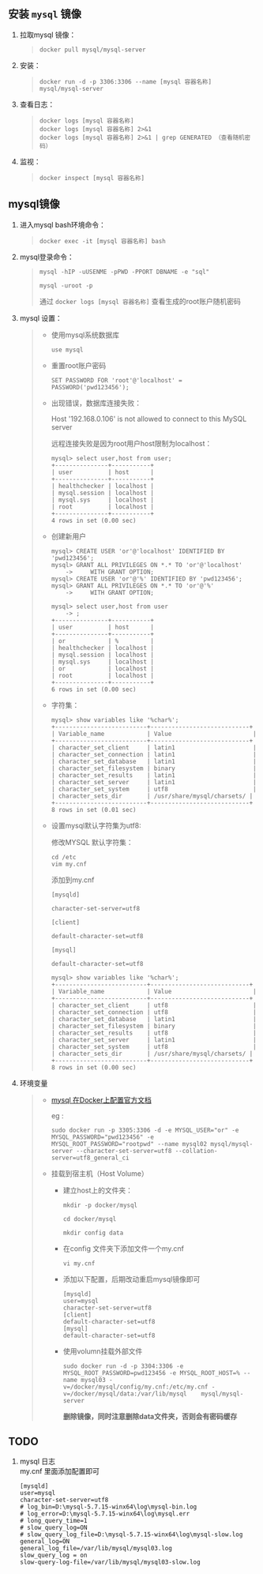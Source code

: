 
## 安装 `mysql` 镜像

1.  拉取mysql 镜像：

    > ```
    > docker pull mysql/mysql-server
    > ```

1.  安装：

    > ```
    > docker run -d -p 3306:3306 --name [mysql 容器名称] mysql/mysql-server
    > ```
 
1.  查看日志：

    > ```
    > docker logs [mysql 容器名称]
    > docker logs [mysql 容器名称] 2>&1
    > docker logs [mysql 容器名称] 2>&1 | grep GENERATED （查看随机密码）
    > ```

1.  监视：

    > ```
    > docker inspect [mysql 容器名称]
    > ```

## mysql镜像

1.  进入mysql bash环境命令：

    > ```
    > docker exec -it [mysql 容器名称] bash
    > ```
 
1.  mysql登录命令：

    > ```
    > mysql -hIP -uUSENME -pPWD -PPORT DBNAME -e "sql"
    > ```
    > 
    > ```
    > mysql -uroot -p
    > ```
    > 
    > 通过 `docker logs [mysql 容器名称]` 查看生成的root账户随机密码
 
1.  mysql 设置：

    > -   使用mysql系统数据库
    >     ```
    >     use mysql
    >     ```
    > 
    > 
    > -   重置root账户密码
    > 
    >     ```
    >     SET PASSWORD FOR 'root'@'localhost' = PASSWORD('pwd123456');
    >     ```
    >
    > -   出现错误，数据库连接失败：
    > 
    >     Host '192.168.0.106' is not allowed to connect to this MySQL server
    > 
    >     远程连接失败是因为root用户host限制为localhost：
    > 
    >     ```
    >     mysql> select user,host from user;
    >     +---------------+-----------+
    >     | user          | host      |
    >     +---------------+-----------+
    >     | healthchecker | localhost |
    >     | mysql.session | localhost |
    >     | mysql.sys     | localhost |
    >     | root          | localhost |
    >     +---------------+-----------+
    >     4 rows in set (0.00 sec)
    >     ```
    > 
    > -   创建新用户
    > 
    >     ```
    >     mysql> CREATE USER 'or'@'localhost' IDENTIFIED BY 'pwd123456';
    >     mysql> GRANT ALL PRIVILEGES ON *.* TO 'or'@'localhost'
    >         ->     WITH GRANT OPTION;
    >     mysql> CREATE USER 'or'@'%' IDENTIFIED BY 'pwd123456';
    >     mysql> GRANT ALL PRIVILEGES ON *.* TO 'or'@'%'
    >         ->     WITH GRANT OPTION;
    >     ```
    > 
    >     ```
    >     mysql> select user,host from user
    >         -> ;
    >     +---------------+-----------+
    >     | user          | host      |
    >     +---------------+-----------+
    >     | or            | %         |
    >     | healthchecker | localhost |
    >     | mysql.session | localhost |
    >     | mysql.sys     | localhost |
    >     | or            | localhost |
    >     | root          | localhost |
    >     +---------------+-----------+
    >     6 rows in set (0.00 sec)
    >     ``` 
    >
    > -   字符集：
    >
    >     ```
    >     mysql> show variables like '%char%';
    >     +--------------------------+----------------------------+
    >     | Variable_name            | Value                       |
    >     +--------------------------+----------------------------+
    >     | character_set_client     | latin1                      |
    >     | character_set_connection | latin1                      |
    >     | character_set_database   | latin1                      |
    >     | character_set_filesystem | binary                      |
    >     | character_set_results    | latin1                      |
    >     | character_set_server     | latin1                      |
    >     | character_set_system     | utf8                        |
    >     | character_sets_dir       | /usr/share/mysql/charsets/ |
    >     +--------------------------+----------------------------+
    >     8 rows in set (0.01 sec)
    >     ```
    >
    > -   设置mysql默认字符集为utf8:
    >
    >     修改MYSQL 默认字符集：
    >     
    >     ```
    >     cd /etc
    >     vim my.cnf
    >     ```
    >     
    >     添加到my.cnf
    >     
    >     ```
    >     [mysqld]
    >     
    >     character-set-server=utf8
    >     
    >     [client]
    >     
    >     default-character-set=utf8
    >     
    >     [mysql]
    >     
    >     default-character-set=utf8
    >     ```
    >     
    >     ```
    >     mysql> show variables like '%char%';
    >     +--------------------------+----------------------------+
    >     | Variable_name            | Value                       |
    >     +--------------------------+----------------------------+
    >     | character_set_client     | utf8                        |
    >     | character_set_connection | utf8                        |
    >     | character_set_database   | latin1                      |
    >     | character_set_filesystem | binary                      |
    >     | character_set_results    | utf8                        |
    >     | character_set_server     | latin1                      |
    >     | character_set_system     | utf8                        |
    >     | character_sets_dir       | /usr/share/mysql/charsets/ |
    >     +--------------------------+----------------------------+
    >     8 rows in set (0.00 sec)
    >     ```

1.  环境变量

    > -   [mysql 在Docker上配置官方文档](https://dev.mysql.com/doc/refman/5.7/en/docker-mysql-more-topics.html)
    > 
    >     eg :
    > 
    >     ```
    >     sudo docker run -p 3305:3306 -d -e MYSQL_USER="or" -e MYSQL_PASSWORD="pwd123456" -e MYSQL_ROOT_PASSWORD="rootpwd" --name mysql02 mysql/mysql-server --character-set-server=utf8 --collation-server=utf8_general_ci
    >     ```
    > 
    > -   挂载到宿主机（Host Volume）
    > 
    >     +   建立host上的文件夹：
    >                   
    >         ```
    >         mkdir -p docker/mysql
    > 
    >         cd docker/mysql
    > 
    >         mkdir config data
    >         ```
    > 
    >     +   在config 文件夹下添加文件一个my.cnf
    > 
    >         ```
    >         vi my.cnf
    >         ```
    > 
    >     +   添加以下配置，后期改动重启mysql镜像即可
    >     
    >         ```
    >         [mysqld]
    >         user=mysql
    >         character-set-server=utf8 
    >         [client]
    >         default-character-set=utf8 
    >         [mysql]
    >         default-character-set=utf8
    >         ```
    > 
    >     +   使用volumn挂载外部文件
    > 
    >         ```
    >         sudo docker run -d -p 3304:3306 -e MYSQL_ROOT_PASSWORD=pwd123456 -e MYSQL_ROOT_HOST=% --name mysql03 -v=/docker/mysql/config/my.cnf:/etc/my.cnf -v=/docker/mysql/data:/var/lib/mysql    mysql/mysql-server
    >         ```
    > 
    >         **删除镜像，同时注意删除data文件夹，否则会有密码缓存**


## TODO

1. mysql 日志  
    my.cnf 里面添加配置即可
    ```
    [mysqld]
    user=mysql
    character-set-server=utf8
    # log_bin=D:\mysql-5.7.15-winx64\log\mysql-bin.log
    # log_error=D:\mysql-5.7.15-winx64\log\mysql.err
    # long_query_time=1
    # slow_query_log=ON
    # slow_query_log_file=D:\mysql-5.7.15-winx64\log\mysql-slow.log
    general_log=ON
    general_log_file=/var/lib/mysql/mysql03.log
    slow_query_log = on
    slow-query-log-file=/var/lib/mysql/mysql03-slow.log

    ```
